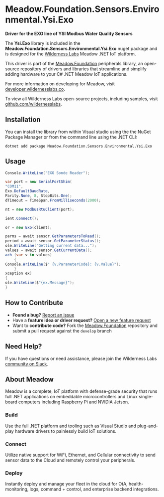 # Meadow.Foundation.Sensors.Environmental.Ysi.Exo

**Driver for the EXO line of YSI Modbus Water Quality Sensors**

The **Ysi.Exo** library is included in the **Meadow.Foundation.Sensors.Environmental.Ysi.Exo** nuget package and is designed for the [Wilderness Labs](www.wildernesslabs.co) Meadow .NET IoT platform.

This driver is part of the [Meadow.Foundation](https://developer.wildernesslabs.co/Meadow/Meadow.Foundation/) peripherals library, an open-source repository of drivers and libraries that streamline and simplify adding hardware to your C# .NET Meadow IoT applications.

For more information on developing for Meadow, visit [developer.wildernesslabs.co](http://developer.wildernesslabs.co/).

To view all Wilderness Labs open-source projects, including samples, visit [github.com/wildernesslabs](https://github.com/wildernesslabs/).

## Installation

You can install the library from within Visual studio using the the NuGet Package Manager or from the command line using the .NET CLI:

`dotnet add package Meadow.Foundation.Sensors.Environmental.Ysi.Exo`
## Usage

```csharp
Console.WriteLine("EXO Sonde Reader");

var port = new SerialPortShim(
"COM11",
Exo.DefaultBaudRate,
Parity.None, 8, StopBits.One);
dTimeout = TimeSpan.FromMilliseconds(2000);

nt = new ModbusRtuClient(port);

ient.Connect();

or = new Exo(client);

parms = await sensor.GetParametersToRead();
period = await sensor.GetParameterStatus();
ole.WriteLine("Getting current data...");
values = await sensor.GetCurrentData();
ach (var v in values)
    {
Console.WriteLine($" {v.ParameterCode}: {v.Value}");
    }
xception ex)
{
ole.WriteLine($"{ex.Message}");
}
```
## How to Contribute

- **Found a bug?** [Report an issue](https://github.com/WildernessLabs/Meadow_Issues/issues)
- Have a **feature idea or driver request?** [Open a new feature request](https://github.com/WildernessLabs/Meadow_Issues/issues)
- Want to **contribute code?** Fork the [Meadow.Foundation](https://github.com/WildernessLabs/Meadow.Foundation) repository and submit a pull request against the `develop` branch


## Need Help?

If you have questions or need assistance, please join the Wilderness Labs [community on Slack](http://slackinvite.wildernesslabs.co/).
## About Meadow

Meadow is a complete, IoT platform with defense-grade security that runs full .NET applications on embeddable microcontrollers and Linux single-board computers including Raspberry Pi and NVIDIA Jetson.

### Build

Use the full .NET platform and tooling such as Visual Studio and plug-and-play hardware drivers to painlessly build IoT solutions.

### Connect

Utilize native support for WiFi, Ethernet, and Cellular connectivity to send sensor data to the Cloud and remotely control your peripherals.

### Deploy

Instantly deploy and manage your fleet in the cloud for OtA, health-monitoring, logs, command + control, and enterprise backend integrations.


